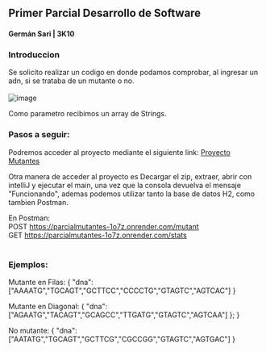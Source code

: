## Primer Parcial Desarrollo de Software 
#### Germán Sari | 3K10

### Introduccion
Se solicito realizar un codigo en donde podamos comprobar, al ingresar un adn, si se trataba de un mutante o no.<br>
<br>
![image](https://github.com/user-attachments/assets/4f1ca14a-158f-47f7-9bde-c2c78cda618d)

Como parametro recibimos un array de Strings.

### Pasos a seguir: <br>

Podremos acceder al proyecto mediante el siguiente link: 
[Proyecto Mutantes](https://parcialmutantes-1o7z.onrender.com)<br>

Otra manera de acceder al proyecto es Decargar el zip, extraer, abrir con intelliJ y ejecutar el main, una vez que la consola devuelva el mensaje "Funcionando", ademas podemos utilizar tanto la base de datos H2, como tambien Postman.<br>

En Postman: <br>
POST https://parcialmutantes-1o7z.onrender.com/mutant <br> 
GET https://parcialmutantes-1o7z.onrender.com/stats <br>
<br>
### Ejemplos: <br>

Mutante en Filas: {
  "dna": ["AAAATG","TGCAGT","GCTTCC","CCCCTG","GTAGTC","AGTCAC"]
  }<br>

Mutante en Diagonal: { "dna": ["AGAATG","TACAGT","GCAGCC","TTGATG","GTAGTC","AGTCAA"]
        }; }<br>

No mutante: { "dna": ["AATATG","TGCAGT","GCTTCG","CGCCGG","GTAGTC","AGTGAC"] 
}<br>


